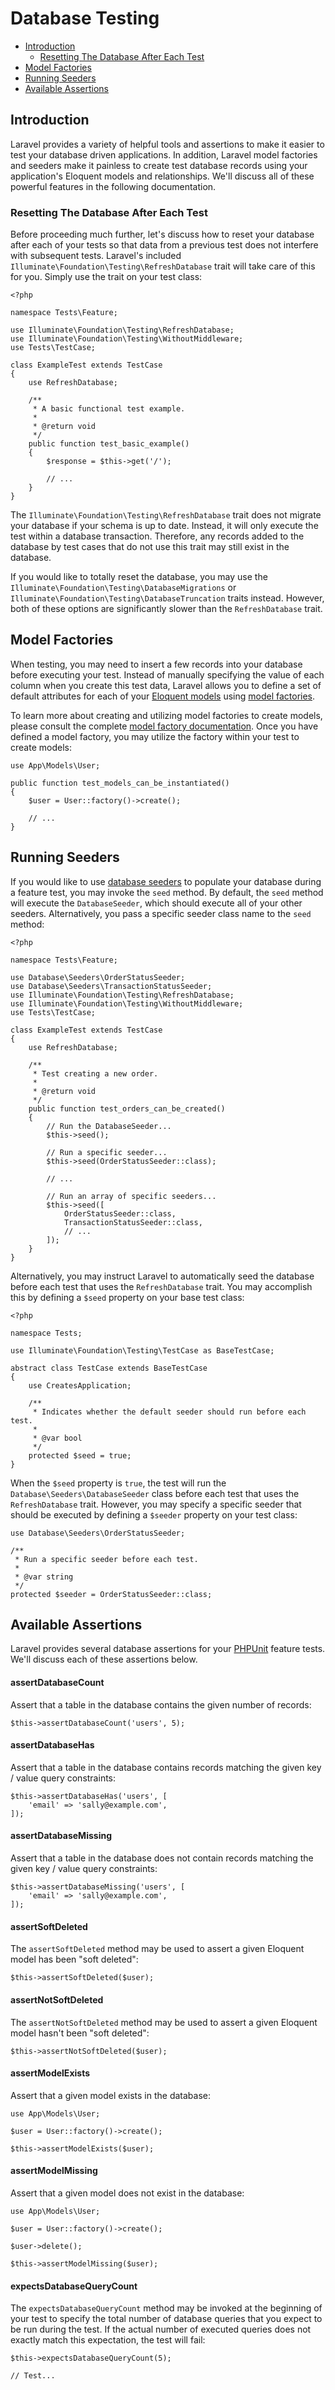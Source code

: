 # Database Testing

- [Introduction](#introduction)
    - [Resetting The Database After Each Test](#resetting-the-database-after-each-test)
- [Model Factories](#model-factories)
- [Running Seeders](#running-seeders)
- [Available Assertions](#available-assertions)

<a name="introduction"></a>

## Introduction

Laravel provides a variety of helpful tools and assertions to make it easier to
test your database driven applications. In addition, Laravel model factories and
seeders make it painless to create test database records using your
application's Eloquent models and relationships. We'll discuss all of these
powerful features in the following documentation.

<a name="resetting-the-database-after-each-test"></a>

### Resetting The Database After Each Test

Before proceeding much further, let's discuss how to reset your database after
each of your tests so that data from a previous test does not interfere with
subsequent tests. Laravel's
included `Illuminate\Foundation\Testing\RefreshDatabase` trait will take care of
this for you. Simply use the trait on your test class:

    <?php

    namespace Tests\Feature;

    use Illuminate\Foundation\Testing\RefreshDatabase;
    use Illuminate\Foundation\Testing\WithoutMiddleware;
    use Tests\TestCase;

    class ExampleTest extends TestCase
    {
        use RefreshDatabase;

        /**
         * A basic functional test example.
         *
         * @return void
         */
        public function test_basic_example()
        {
            $response = $this->get('/');

            // ...
        }
    }

The `Illuminate\Foundation\Testing\RefreshDatabase` trait does not migrate your
database if your schema is up to date. Instead, it will only execute the test
within a database transaction. Therefore, any records added to the database by
test cases that do not use this trait may still exist in the database.

If you would like to totally reset the database, you may use
the `Illuminate\Foundation\Testing\DatabaseMigrations`
or `Illuminate\Foundation\Testing\DatabaseTruncation` traits instead. However,
both of these options are significantly slower than the `RefreshDatabase` trait.

<a name="model-factories"></a>

## Model Factories

When testing, you may need to insert a few records into your database before
executing your test. Instead of manually specifying the value of each column
when you create this test data, Laravel allows you to define a set of default
attributes for each of your [Eloquent models](eloquent.md)
using [model factories](eloquent-factories.md).

To learn more about creating and utilizing model factories to create models,
please consult the
complete [model factory documentation](eloquent-factories.md). Once you have
defined a model factory, you may utilize the factory within your test to create
models:

    use App\Models\User;

    public function test_models_can_be_instantiated()
    {
        $user = User::factory()->create();

        // ...
    }

<a name="running-seeders"></a>

## Running Seeders

If you would like to use [database seeders](seeding.md) to populate your
database during a feature test, you may invoke the `seed` method. By default,
the `seed` method will execute the `DatabaseSeeder`, which should execute all of
your other seeders. Alternatively, you pass a specific seeder class name to
the `seed` method:

    <?php

    namespace Tests\Feature;

    use Database\Seeders\OrderStatusSeeder;
    use Database\Seeders\TransactionStatusSeeder;
    use Illuminate\Foundation\Testing\RefreshDatabase;
    use Illuminate\Foundation\Testing\WithoutMiddleware;
    use Tests\TestCase;

    class ExampleTest extends TestCase
    {
        use RefreshDatabase;

        /**
         * Test creating a new order.
         *
         * @return void
         */
        public function test_orders_can_be_created()
        {
            // Run the DatabaseSeeder...
            $this->seed();

            // Run a specific seeder...
            $this->seed(OrderStatusSeeder::class);

            // ...

            // Run an array of specific seeders...
            $this->seed([
                OrderStatusSeeder::class,
                TransactionStatusSeeder::class,
                // ...
            ]);
        }
    }

Alternatively, you may instruct Laravel to automatically seed the database
before each test that uses the `RefreshDatabase` trait. You may accomplish this
by defining a `$seed` property on your base test class:

    <?php

    namespace Tests;

    use Illuminate\Foundation\Testing\TestCase as BaseTestCase;

    abstract class TestCase extends BaseTestCase
    {
        use CreatesApplication;

        /**
         * Indicates whether the default seeder should run before each test.
         *
         * @var bool
         */
        protected $seed = true;
    }

When the `$seed` property is `true`, the test will run
the `Database\Seeders\DatabaseSeeder` class before each test that uses
the `RefreshDatabase` trait. However, you may specify a specific seeder that
should be executed by defining a `$seeder` property on your test class:

    use Database\Seeders\OrderStatusSeeder;

    /**
     * Run a specific seeder before each test.
     *
     * @var string
     */
    protected $seeder = OrderStatusSeeder::class;

<a name="available-assertions"></a>

## Available Assertions

Laravel provides several database assertions for
your [PHPUnit](https://phpunit.de/) feature tests. We'll discuss each of these
assertions below.

<a name="assert-database-count"></a>

#### assertDatabaseCount

Assert that a table in the database contains the given number of records:

    $this->assertDatabaseCount('users', 5);

<a name="assert-database-has"></a>

#### assertDatabaseHas

Assert that a table in the database contains records matching the given key /
value query constraints:

    $this->assertDatabaseHas('users', [
        'email' => 'sally@example.com',
    ]);

<a name="assert-database-missing"></a>

#### assertDatabaseMissing

Assert that a table in the database does not contain records matching the given
key / value query constraints:

    $this->assertDatabaseMissing('users', [
        'email' => 'sally@example.com',
    ]);

<a name="assert-deleted"></a>

#### assertSoftDeleted

The `assertSoftDeleted` method may be used to assert a given Eloquent model has
been "soft deleted":

    $this->assertSoftDeleted($user);

<a name="assert-not-deleted"></a>

#### assertNotSoftDeleted

The `assertNotSoftDeleted` method may be used to assert a given Eloquent model
hasn't been "soft deleted":

    $this->assertNotSoftDeleted($user);

<a name="assert-model-exists"></a>

#### assertModelExists

Assert that a given model exists in the database:

    use App\Models\User;

    $user = User::factory()->create();

    $this->assertModelExists($user);

<a name="assert-model-missing"></a>

#### assertModelMissing

Assert that a given model does not exist in the database:

    use App\Models\User;

    $user = User::factory()->create();

    $user->delete();

    $this->assertModelMissing($user);

<a name="expects-database-query-count"></a>

#### expectsDatabaseQueryCount

The `expectsDatabaseQueryCount` method may be invoked at the beginning of your
test to specify the total number of database queries that you expect to be run
during the test. If the actual number of executed queries does not exactly match
this expectation, the test will fail:

    $this->expectsDatabaseQueryCount(5);

    // Test...
